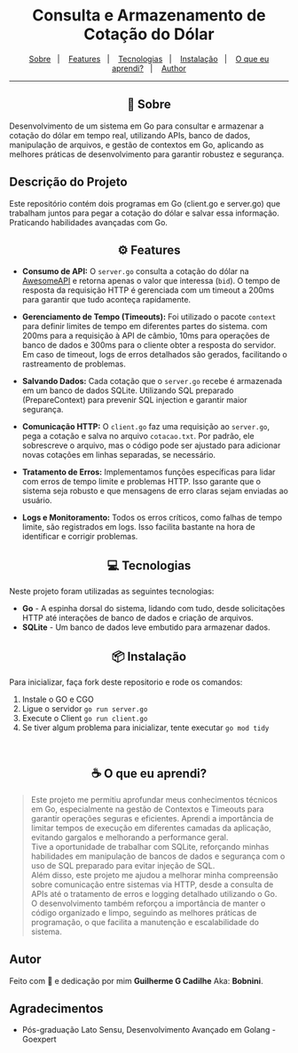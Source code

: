 <h1 align="center">
  Consulta e Armazenamento de Cotação do Dólar
</h1>

<p align="center">
  <a href="#about">Sobre</a>&nbsp;&nbsp;&nbsp;|&nbsp;&nbsp;&nbsp;
  <a href="#features">Features</a>&nbsp;&nbsp;&nbsp;|&nbsp;&nbsp;&nbsp;
  <a href="#technologies">Tecnologias</a>&nbsp;&nbsp;&nbsp;|&nbsp;&nbsp;&nbsp;
  <a href="#installation">Instalação</a>&nbsp;&nbsp;&nbsp;|&nbsp;&nbsp;&nbsp;
  <a href="#Learned">O que eu aprendi?</a>&nbsp;&nbsp;&nbsp;|&nbsp;&nbsp;&nbsp;
  <a href="#author">Author</a>
</p>

---

<h2 id="about" align="center">📌 Sobre </h2>

Desenvolvimento de um sistema em Go para consultar e armazenar a cotação do dólar em tempo real, utilizando APIs, banco de dados, manipulação de arquivos, e gestão de contextos em Go, aplicando as melhores práticas de desenvolvimento para garantir robustez e segurança.

## Descrição do Projeto
Este repositório contém dois programas em Go (client.go e server.go) que trabalham juntos para pegar a cotação do dólar e salvar essa informação. Praticando habilidades avançadas 
 com Go.


<h2 id="features" align="center">⚙️ Features</h2>

- **Consumo de API:** O `server.go` consulta a cotação do dólar na [AwesomeAPI](https://economia.awesomeapi.com.br/json/last/USD-BRL) e retorna apenas o valor que interessa (`bid`). O tempo de resposta da requisição HTTP é gerenciada com um timeout a 200ms para garantir que tudo aconteça rapidamente.

- **Gerenciamento de Tempo (Timeouts):** Foi utilizado o pacote `context` para definir limites de tempo em diferentes partes do sistema. com 200ms para a requisição à API de câmbio, 10ms para operações de banco de dados e 300ms para o cliente obter a resposta do servidor.
  Em caso de timeout, logs de erros detalhados são gerados, facilitando o rastreamento de problemas.

- **Salvando Dados:** Cada cotação que o `server.go` recebe é armazenada em um banco de dados SQLite. Utilizando SQL preparado (PrepareContext) para prevenir SQL injection e garantir maior segurança.

- **Comunicação HTTP:** O `client.go` faz uma requisição ao `server.go`, pega a cotação e salva no arquivo `cotacao.txt`. Por padrão, ele sobrescreve o arquivo, mas o código pode ser ajustado para adicionar novas cotações em linhas separadas, se necessário.

- **Tratamento de Erros:** Implementamos funções específicas para lidar com erros de tempo limite e problemas HTTP. Isso garante que o sistema seja robusto e que mensagens de erro claras sejam enviadas ao usuário.

- **Logs e Monitoramento:** Todos os erros críticos, como falhas de tempo limite, são registrados em logs. Isso facilita bastante na hora de identificar e corrigir problemas.

<h2 id="technologies" align="center">💻 Tecnologias</h2>

Neste projeto foram utilizadas as seguintes tecnologias:

- **Go** - A espinha dorsal do sistema, lidando com tudo, desde solicitações HTTP até interações de banco de dados e criação de arquivos.
- **SQLite** - Um banco de dados leve embutido para armazenar dados.


<h2 id="installation" align="center">📦 Instalação</h2>

Para inicializar, faça fork deste repositorio e rode os comandos:

1. Instale o GO e CGO
2. Ligue o servidor
`go run server.go`
3. Execute o Client
`go run client.go`
4. Se tiver algum problema para inicializar, tente executar `go mod tidy`
<br>

<h2 id="Learned" align="center">☕ O que eu aprendi?</h2>

> Este projeto me permitiu aprofundar meus conhecimentos técnicos em Go, especialmente na gestão de Contextos e Timeouts para garantir operações seguras e eficientes. Aprendi a importância de limitar tempos de execução em diferentes camadas da aplicação, evitando gargalos e melhorando a performance geral.<br>
> Tive a oportunidade de trabalhar com SQLite, reforçando minhas habilidades em manipulação de bancos de dados e segurança com o uso de SQL preparado para evitar injeção de SQL.<br>
> Além disso, este projeto me ajudou a melhorar minha compreensão sobre comunicação entre sistemas via HTTP, desde a consulta de APIs até o tratamento de erros e logging detalhado utilizando o Go.<br>
> O desenvolvimento também reforçou a importância de manter o código organizado e limpo, seguindo as melhores práticas de programação, o que facilita a manutenção e escalabilidade do sistema.<br>


<h2 id="author">Autor</h2>

Feito com 💜 e dedicação por mim **Guilherme G Cadilhe** Aka: **Bobnini**. <br>

<h2>Agradecimentos</h2>

- Pós-graduação Lato Sensu, Desenvolvimento Avançado em Golang - Goexpert


